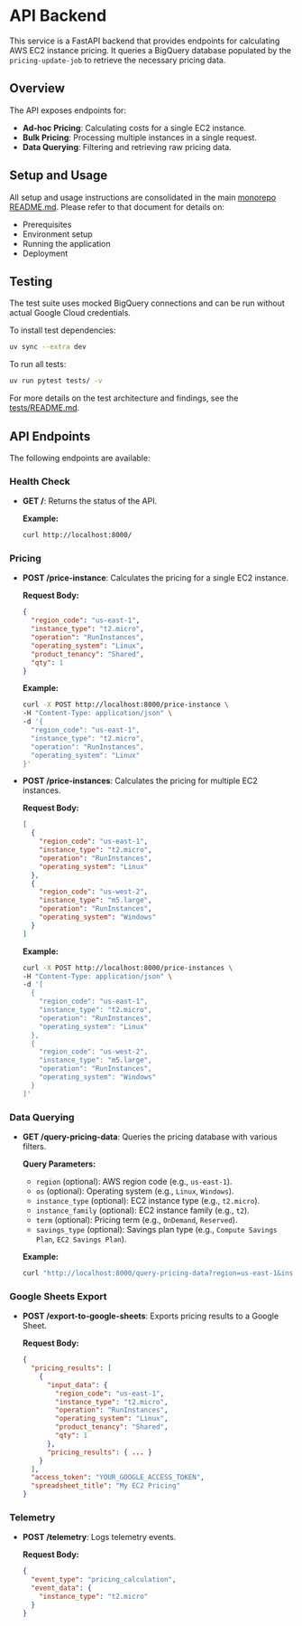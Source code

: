# API Backend

This service is a FastAPI backend that provides endpoints for calculating AWS EC2 instance pricing. It queries a BigQuery database populated by the `pricing-update-job` to retrieve the necessary pricing data.

## Overview

The API exposes endpoints for:

*   **Ad-hoc Pricing**: Calculating costs for a single EC2 instance.
*   **Bulk Pricing**: Processing multiple instances in a single request.
*   **Data Querying**: Filtering and retrieving raw pricing data.

## Setup and Usage

All setup and usage instructions are consolidated in the main [monorepo README.md](../README.md). Please refer to that document for details on:

*   Prerequisites
*   Environment setup
*   Running the application
*   Deployment

## Testing

The test suite uses mocked BigQuery connections and can be run without actual Google Cloud credentials.

To install test dependencies:
```bash
uv sync --extra dev
```

To run all tests:
```bash
uv run pytest tests/ -v
```

For more details on the test architecture and findings, see the [tests/README.md](tests/README.md).

## API Endpoints

The following endpoints are available:

### Health Check

*   **GET /**: Returns the status of the API.

    **Example:**
    ```bash
    curl http://localhost:8000/
    ```

### Pricing

*   **POST /price-instance**: Calculates the pricing for a single EC2 instance.

    **Request Body:**
    ```json
    {
      "region_code": "us-east-1",
      "instance_type": "t2.micro",
      "operation": "RunInstances",
      "operating_system": "Linux",
      "product_tenancy": "Shared",
      "qty": 1
    }
    ```

    **Example:**
    ```bash
    curl -X POST http://localhost:8000/price-instance \
    -H "Content-Type: application/json" \
    -d '{
      "region_code": "us-east-1",
      "instance_type": "t2.micro",
      "operation": "RunInstances",
      "operating_system": "Linux"
    }'
    ```

*   **POST /price-instances**: Calculates the pricing for multiple EC2 instances.

    **Request Body:**
    ```json
    [
      {
        "region_code": "us-east-1",
        "instance_type": "t2.micro",
        "operation": "RunInstances",
        "operating_system": "Linux"
      },
      {
        "region_code": "us-west-2",
        "instance_type": "m5.large",
        "operation": "RunInstances",
        "operating_system": "Windows"
      }
    ]
    ```

    **Example:**
    ```bash
    curl -X POST http://localhost:8000/price-instances \
    -H "Content-Type: application/json" \
    -d '[
      {
        "region_code": "us-east-1",
        "instance_type": "t2.micro",
        "operation": "RunInstances",
        "operating_system": "Linux"
      },
      {
        "region_code": "us-west-2",
        "instance_type": "m5.large",
        "operation": "RunInstances",
        "operating_system": "Windows"
      }
    ]'
    ```

### Data Querying

*   **GET /query-pricing-data**: Queries the pricing database with various filters.

    **Query Parameters:**
    *   `region` (optional): AWS region code (e.g., `us-east-1`).
    *   `os` (optional): Operating system (e.g., `Linux`, `Windows`).
    *   `instance_type` (optional): EC2 instance type (e.g., `t2.micro`).
    *   `instance_family` (optional): EC2 instance family (e.g., `t2`).
    *   `term` (optional): Pricing term (e.g., `OnDemand`, `Reserved`).
    *   `savings_type` (optional): Savings plan type (e.g., `Compute Savings Plan`, `EC2 Savings Plan`).

    **Example:**
    ```bash
    curl "http://localhost:8000/query-pricing-data?region=us-east-1&instance_type=t2.micro"
    ```

### Google Sheets Export

*   **POST /export-to-google-sheets**: Exports pricing results to a Google Sheet.

    **Request Body:**
    ```json
    {
      "pricing_results": [
        {
          "input_data": {
            "region_code": "us-east-1",
            "instance_type": "t2.micro",
            "operation": "RunInstances",
            "operating_system": "Linux",
            "product_tenancy": "Shared",
            "qty": 1
          },
          "pricing_results": { ... }
        }
      ],
      "access_token": "YOUR_GOOGLE_ACCESS_TOKEN",
      "spreadsheet_title": "My EC2 Pricing"
    }
    ```

### Telemetry

*   **POST /telemetry**: Logs telemetry events.

    **Request Body:**
    ```json
    {
      "event_type": "pricing_calculation",
      "event_data": {
        "instance_type": "t2.micro"
      }
    }
    ```